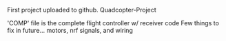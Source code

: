 First project uploaded to github. 
Quadcopter-Project

'COMP' file is the complete flight controller w/ receiver code
Few things to fix in future... motors, nrf signals, and wiring

